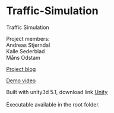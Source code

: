 # Traffic-Simulation
Traffic Simulation

Project members: <br>
Andreas Stjerndal <br>
Kalle Sederblad <br>
Måns Odstam <br>

<a href="https://tribestar.wordpress.com/"> Project blog <a> <br>

<a href="https://www.youtube.com/watch?v=F8chP-TzXLg"> Demo video <a> <br>


Built with unity3d 5.1, download link <a href="https://unity3d.com/get-unity"> Unity <a> <br>
<br>
Executable available in the root folder.
